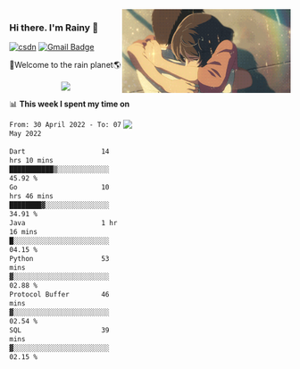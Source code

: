 <img  align='right' height="150" src="https://github.com/LikeRainDay/LikeRainDay/blob/master/pic/img_rain_1.gif?raw=true">



### Hi there. I'm Rainy :lemon:

[![csdn](https://img.shields.io/badge/-csdn-c14438?style=flat-square&logo=c&logoColor=white)](https://blog.csdn.net/qq_15807167)
[![Gmail Badge](https://img.shields.io/badge/-gmail-c14438?style=flat-square&logo=Gmail&logoColor=white&link=mailto:houshuai0816@gmail.com)](mailto:houshuai0816@gmail.com)

🚀Welcome to the rain planet🌎

<center>
<img align='center'  src="https://source.unsplash.com/random/1200x600">
</center>

📊 **This week I spent my time on**

<img align='right'   width="300" src="https://github-readme-stats.vercel.app/api?username=LikeRainDay&show_icons=true&title_color=fff&icon_color=79ff97&text_color=9f9f9f&bg_color=151515">

<!--START_SECTION:waka-->

```text
From: 30 April 2022 - To: 07 May 2022

Dart                   14 hrs 10 mins  ███████████▒░░░░░░░░░░░░░   45.92 %
Go                     10 hrs 46 mins  ████████▓░░░░░░░░░░░░░░░░   34.91 %
Java                   1 hr 16 mins    █░░░░░░░░░░░░░░░░░░░░░░░░   04.15 %
Python                 53 mins         ▓░░░░░░░░░░░░░░░░░░░░░░░░   02.88 %
Protocol Buffer        46 mins         ▓░░░░░░░░░░░░░░░░░░░░░░░░   02.54 %
SQL                    39 mins         ▓░░░░░░░░░░░░░░░░░░░░░░░░   02.15 %
```

<!--END_SECTION:waka-->
